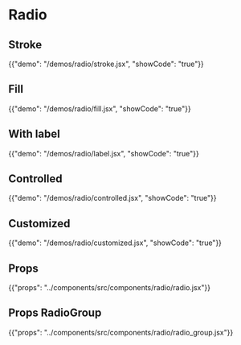 # Radio

## Stroke

{{"demo": "/demos/radio/stroke.jsx", "showCode": "true"}}

## Fill

{{"demo": "/demos/radio/fill.jsx", "showCode": "true"}}

## With label

{{"demo": "/demos/radio/label.jsx", "showCode": "true"}}

## Controlled

{{"demo": "/demos/radio/controlled.jsx", "showCode": "true"}}

## Customized

{{"demo": "/demos/radio/customized.jsx", "showCode": "true"}}

## Props

{{"props": "../components/src/components/radio/radio.jsx"}}

## Props RadioGroup

{{"props": "../components/src/components/radio/radio_group.jsx"}}
